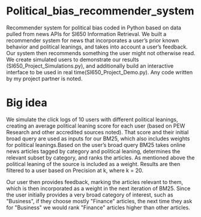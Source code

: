 # Political_bias_recommender_system
Recommender system for political bias coded in Python based on data pulled from news APIs for SI650 Information Retrieval. 
We built a recommender system for news that incorporates a user’s prior known behavior and political leanings, and
takes into account a user’s feedback. Our system then recommends something the user
might not otherwise read. We create simulated users to demonstrate our results (SI650_Project_Simulations.py), and
additionally build an interactive interface to be used in real time(SI650_Project_Demo.py).
Any code written by my project partner is noted. 

# Big idea
We simulate the click logs of 10 users with different political leanings, creating an average political leaning score for each
user (based on PEW Research and other accredited sources noted). That score and their initial broad query are used as inputs for our BM25, which
also includes weights for political leanings.Based on the user’s broad query BM25 takes online news articles tagged by category
and political leaning, determines the relevant subset by category, and ranks the articles.
As mentioned above the political leaning of the source is included as a weight. Results
are then filtered to a user based on Precision at k, where k = 20.

Our user then provides feedback, marking the articles relevant to them, which is then
incorporated as a weight in the next iteration of BM25. Since the user initially provides
a very broad category of interest, such as "Business", if they choose mostly "Finance"
articles, the next time they ask for "Business" we would rank "Finance" articles higher
than other articles.
